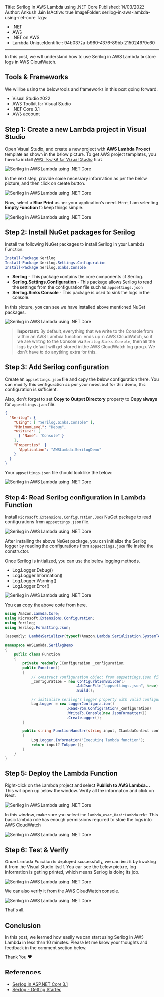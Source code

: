 Title: Serilog in AWS Lambda using .NET Core
Published: 14/03/2022
Author: Ankush Jain
IsActive: true
ImageFolder: serilog-in-aws-lambda-using-net-core
Tags:
  - .NET
  - AWS
  - .NET on AWS
  - Lambda
UniqueIdentifier: 94b0372a-b960-4376-89bb-215024679c60
---
In this post, we will understand how to use Serilog in AWS Lambda to store logs in AWS CloudWatch.

## Tools & Frameworks

We will be using the below tools and frameworks in this post going forward.
*   Visual Studio 2022
*   AWS Toolkit for Visual Studio
*   .NET Core 3.1
*   AWS account

## Step 1: Create a new Lambda project in Visual Studio
Open Visual Studio, and create a new project with **AWS Lambda Project** template as shown in the below picture. To get AWS project templates, you have to install [AWS Toolkit for Visual Studio](https://aws.amazon.com/visualstudio/) first. 

![Serilog in AWS Lambda using .NET Core](/img/blogs/serilog-in-aws-lambda-using-net-core/1-serilog-in-aws-lambda-using-net-core.png)

In the next step, provide some necessary information as per the below picture, and then click on create button. 

![Serilog in AWS Lambda using .NET Core](/img/blogs/serilog-in-aws-lambda-using-net-core/2-serilog-in-aws-lambda-using-net-core.png)

Now, select a **Blue Print** as per your application's need. Here, I am selecting **Empty Function** to keep things simple. 

![Serilog in AWS Lambda using .NET Core](/img/blogs/serilog-in-aws-lambda-using-net-core/3-serilog-in-aws-lambda-using-net-core.png)

## Step 2: Install NuGet packages for Serilog
Install the following NuGet packages to install Serilog in your Lambda Function.
```powershell
Install-Package Serilog
Install-Package Serilog.Settings.Configuration
Install-Package Serilog.Sinks.Console
```

*   **Serilog** - This package contains the core components of Serilog.
*   **Serilog.Settings.Configuration** - This package allows Serilog to read the settings from the configuration file such as `appsettings.json`.
*   **Serilog.Sinks.Console** -  This package is used to sink the logs in the console.

In this picture, you can see we have installed above mentioned NuGet packages. 

![Serilog in AWS Lambda using .NET Core](/img/blogs/serilog-in-aws-lambda-using-net-core/4-serilog-in-aws-lambda-using-net-core.png)

> **Important:** By default, everything that we write to the Console from within an AWS Lambda function, ends up in AWS CloudWatch, so if we are writing to the Console via `Serilog.Sinks.Console`, then all the logs by default will get stored in the AWS CloudWatch log group. We don't have to do anything extra for this.

## Step 3: Add Serilog configuration
Create an `appsettings.json` file and copy the below configuration there. You can modify this configuration as per your need, but for this demo, this configuration is sufficient.

Also, don't forget to set **Copy to Output Directory** property to **Copy always** for `appsettings.json` file.

```json
{
  "Serilog": {
    "Using": [ "Serilog.Sinks.Console" ],
    "MinimumLevel": "Debug",
    "WriteTo": [
      { "Name": "Console" }
    ],
    "Properties": {
      "Application": "AWSLambda.SerilogDemo"
    }
  }
}
```

Your `appsettings.json` file should look like the below: 

![Serilog in AWS Lambda using .NET Core](/img/blogs/serilog-in-aws-lambda-using-net-core/5-serilog-in-aws-lambda-using-net-core.png)

## Step 4: Read Serilog configuration in Lambda Function
Install `Microsoft.Extensions.Configuration.Json` NuGet package to read configurations from `appsettings.json` file. 

![Serilog in AWS Lambda using .NET Core](/img/blogs/serilog-in-aws-lambda-using-net-core/6-serilog-in-aws-lambda-using-net-core.png)

After installing the above NuGet package, you can initialize the Serilog logger by reading the configurations from `appsettings.json` file inside the constructor. 

Once Serilog is initialized, you can use the below logging methods.
*   Log.Logger.Debug()
*   Log.Logger.Information()
*   Log.Logger.Warning()
*   Log.Logger.Error()

![Serilog in AWS Lambda using .NET Core](/img/blogs/serilog-in-aws-lambda-using-net-core/7-serilog-in-aws-lambda-using-net-core.png)

You can copy the above code from here.
```cs
using Amazon.Lambda.Core;
using Microsoft.Extensions.Configuration;
using Serilog;
using Serilog.Formatting.Json;

[assembly: LambdaSerializer(typeof(Amazon.Lambda.Serialization.SystemTextJson.DefaultLambdaJsonSerializer))]

namespace AWSLambda.SerilogDemo
{
    public class Function
    {
        private readonly IConfiguration _configuration;
        public Function()
        {
            // construct configuration object from appsettings.json file
            _configuration = new ConfigurationBuilder() 
                                .AddJsonFile("appsettings.json", true)
                                .Build();

            // initialize serilog's logger property with valid configuration
            Log.Logger = new LoggerConfiguration()
                            .ReadFrom.Configuration(_configuration)
                            .WriteTo.Console(new JsonFormatter())
                            .CreateLogger();
        }

        public string FunctionHandler(string input, ILambdaContext context)
        {
            Log.Logger.Information("Executing lambda function");
            return input?.ToUpper();
        }
    }
}
```

## Step 5: Deploy the Lambda Function
Right-click on the Lambda project and select **Publish to AWS Lambda...** This will open up below the window. Verify all the information and click on Next. 

![Serilog in AWS Lambda using .NET Core](/img/blogs/serilog-in-aws-lambda-using-net-core/8-serilog-in-aws-lambda-using-net-core.png) 

In this window, make sure you select the `lambda_exec_BasicLambda` role. This basic lambda role has enough permissions required to store the logs into AWS CloudWatch. 

![Serilog in AWS Lambda using .NET Core](/img/blogs/serilog-in-aws-lambda-using-net-core/9-serilog-in-aws-lambda-using-net-core.png)

## Step 6: Test & Verify
Once Lambda Function is deployed successfully, we can test it by invoking it from the Visual Studio itself. You can see the below picture, log information is getting printed, which means Serilog is doing its job. 

![Serilog in AWS Lambda using .NET Core](/img/blogs/serilog-in-aws-lambda-using-net-core/10-serilog-in-aws-lambda-using-net-core.png) 

We can also verify it from the AWS CloudWatch console. 

![Serilog in AWS Lambda using .NET Core](/img/blogs/serilog-in-aws-lambda-using-net-core/11-serilog-in-aws-lambda-using-net-core.png)

That's all.

## Conclusion
In this post, we learned how easily we can start using Serilog in AWS Lambda in less than 10 minutes. Please let me know your thoughts and feedback in the comment section below.

Thank You ❤️

## References
*   [Serilog in ASP.NET Core 3.1](https://codewithmukesh.com/blog/serilog-in-aspnet-core-3-1/)
*   [Serilog - Getting Started](https://github.com/serilog/serilog/wiki/Getting-Started)    

